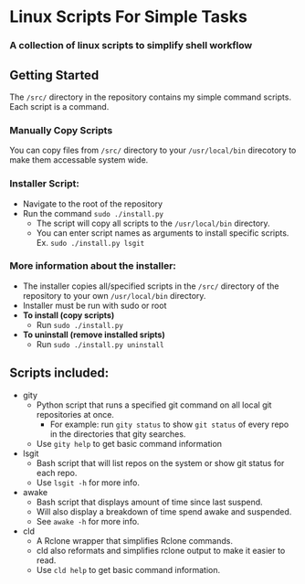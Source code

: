 # Linux Scripts For Simple Tasks
### A collection of linux scripts to simplify shell workflow

## Getting Started
The `/src/` directory in the repository contains my simple command scripts. Each script is a command.

### Manually Copy Scripts
You can copy files from `/src/` directory to your `/usr/local/bin` direcotory to make them accessable system wide.

### Installer Script:
- Navigate to the root of the repository 
- Run the command `sudo ./install.py`
    - The script will copy all scripts to the `/usr/local/bin` directory.
    - You can enter script names as arguments to install specific scripts. Ex. `sudo ./install.py lsgit`

### More information about the installer:
- The installer copies all/specified scripts in the `/src/` directory of the repository to your own `/usr/local/bin` directory.
- Installer must be run with sudo or root
- **To install (copy scripts)**
    - Run `sudo ./install.py`
- **To uninstall (remove installed sripts)**
    - Run `sudo ./install.py uninstall`

## Scripts included:
- gity
    - Python script that runs a specified git command on all local git repositories at once.
        - For example: run `gity status` to show `git status` of every repo in the directories that gity searches.
    - Use `gity help` to get basic command information
- lsgit
	- Bash script that will list repos on the system or show git status for each repo.
	- Use `lsgit -h` for more info.
- awake
	- Bash script that displays amount of time since last suspend.
	- Will also display a breakdown of time spend awake and suspended.
	- See `awake -h` for more info.
- cld
    - A Rclone wrapper that simplifies Rclone commands.
    - cld also reformats and simplifies rclone output to make it easier to read.
    - Use `cld help` to get basic command information.